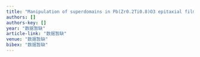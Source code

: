 ```yaml
---
title: "Manipulation of superdomains in Pb(Zr0.2Ti0.8)O3 epitaxial films grown on SrTiO3 (110) substrates"
authors: []
authors-key: []
year: "数据暂缺"
article-link: "数据暂缺"
venue: "数据暂缺"
bibex: "数据暂缺"
---
```

